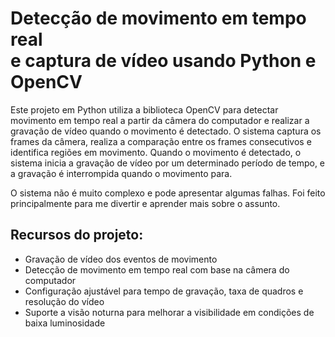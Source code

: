 # Detecção de movimento em tempo real<br>e captura de vídeo usando Python e OpenCV

Este projeto em Python utiliza a biblioteca OpenCV para detectar movimento em tempo real a partir da câmera do computador e realizar a gravação de vídeo quando o movimento é detectado. O sistema captura os frames da câmera, realiza a comparação entre os frames consecutivos e identifica regiões em movimento. Quando o movimento é detectado, o sistema inicia a gravação de vídeo por um determinado período de tempo, e a gravação é interrompida quando o movimento para. 

O sistema não é muito complexo e pode apresentar algumas falhas. Foi feito principalmente para me divertir e aprender mais sobre o assunto.

## Recursos do projeto:
- Gravação de vídeo dos eventos de movimento
- Detecção de movimento em tempo real com base na câmera do computador
- Configuração ajustável para tempo de gravação, taxa de quadros e resolução do vídeo
- Suporte a visão noturna para melhorar a visibilidade em condições de baixa luminosidade

